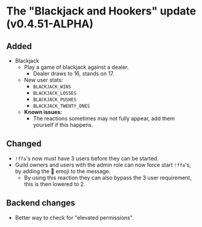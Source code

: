 # The "Blackjack and Hookers" update (v0.4.51-ALPHA)

## Added
- Blackjack
  - Play a game of blackjack against a dealer.
    - Dealer draws to 16, stands on 17.
  - New user stats:
    - `BLACKJACK_WINS`
    - `BLACKJACK_LOSSES`
    - `BLACKJACK_PUSHES`
    - `BLACKJACK_TWENTY_ONES`
  - **Known issues:**
     - The reactions sometimes may not fully appear, add them yourself if this happens.

## Changed
- `!ffa`'s now must have 3 users before they can be started.
- Guild owners and users with the admin role can now force start `!ffa`'s, by adding the :eyes: emoji to the message.
  - By using this reaction they can also bypass the 3 user requirement, this is then lowered to 2.


## Backend changes
- Better way to check for "elevated permissions".
